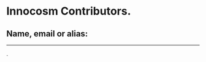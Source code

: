 # Innocosm Contributors.

[//]: # (This syntax works like a comment, and won't appear in any output.)
[//]: # (It’s a little bizarre, but it works with MacDown and Pandoc.)

## Name, email or alias:
<hr>
.
